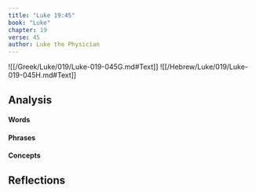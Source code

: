 ```yaml
---
title: "Luke 19:45"
book: "Luke"
chapter: 19
verse: 45
author: Luke the Physician
---
```

![[/Greek/Luke/019/Luke-019-045G.md#Text]]
![[/Hebrew/Luke/019/Luke-019-045H.md#Text]]

## Analysis

#### Words

#### Phrases

#### Concepts

## Reflections
